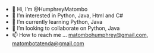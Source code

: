 - 👋 Hi, I’m @HumphreyMatombo
- 👀 I’m interested in Python, Java, Html and C#
- 🌱 I’m currently learning Python, Java
- 💞️ I’m looking to collaborate on Python, Java
- 📫 How to reach me ... matombohumphrey@gmail.com, matombotatenda@gmail.com

<!---
HumphreyMatombo/HumphreyMatombo is a ✨ special ✨ repository because its `README.md` (this file) appears on your GitHub profile.
You can click the Preview link to take a look at your changes.
--->

